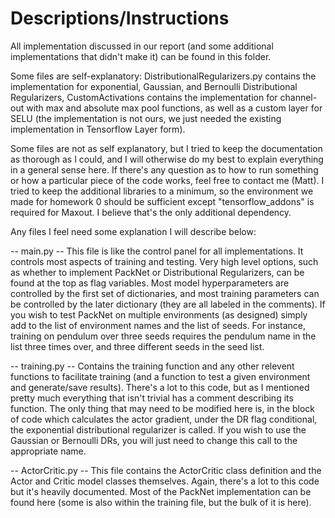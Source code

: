 # Descriptions/Instructions

All implementation discussed in our report (and some additional implementations that didn't make it) can be found in this folder. 

Some files are self-explanatory: DistributionalRegularizers.py contains the implementation for exponential, Gaussian, and Bernoulli
Distributional Regularizers, CustomActivations contains the implementation for channel-out with max and absolute max pool functions,
as well as a custom layer for SELU (the implementation is not ours, we just needed the existing implementation in Tensorflow Layer
form).

Some files are not as self explanatory, but I tried to keep the documentation as thorough as I could, and I will otherwise do my
best to explain everything in a general sense here. If there's any question as to how to run something or how a particular piece of
the code works, feel free to contact me (Matt). I tried to keep the additional libraries to a minimum, so the environment we made
for homework 0 should be sufficient except "tensorflow_addons" is required for Maxout. I believe that's the only additional
dependency.


Any files I feel need some explanation I will describe below:

-- main.py --
This file is like the control panel for all implementations. It controls most aspects of training and testing. Very high level options,
such as whether to implement PackNet or Distributional Regularizers, can be found at the top as flag variables. Most model hyperparameters
are controlled by the first set of dictionaries, and most training parameters can be controlled by the later dictionary (they are all
labeled in the comments). If you wish to test PackNet on multiple environments (as designed) simply add to the list of environment names
and the list of seeds. For instance, training on pendulum over three seeds requires the pendulum name in the list three times over, and 
three different seeds in the seed list. 

-- training.py --
Contains the training function and any other relevent functions to facilitate training (and a function to test a given environment and 
generate/save results). There's a lot to this code, but as I mentioned pretty much everything that isn't trivial has a comment describing
its function. The only thing that may need to be modified here is, in the block of code which calculates the actor gradient, under the DR
flag conditional, the exponential distributional regularizer is called. If you wish to use the Gaussian or Bernoulli DRs, you will just 
need to change this call to the appropriate name.

-- ActorCritic.py --
This file contains the ActorCritic class definition and the Actor and Critic model classes themselves. Again, there's a lot to this code
but it's heavily documented. Most of the PackNet implementation can be found here (some is also within the training file, but the bulk
of it is here).
